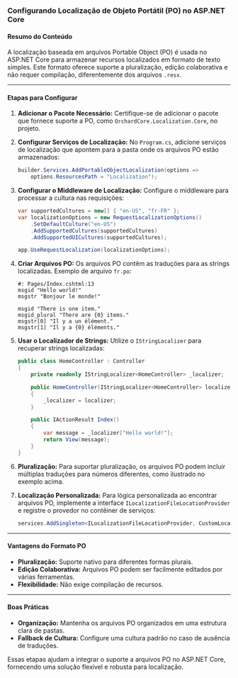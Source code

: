 ### Configurando Localização de Objeto Portátil (PO) no ASP.NET Core

#### Resumo do Conteúdo
A localização baseada em arquivos Portable Object (PO) é usada no ASP.NET Core para armazenar recursos localizados em formato de texto simples. Este formato oferece suporte a pluralização, edição colaborativa e não requer compilação, diferentemente dos arquivos `.resx`.

---

#### Etapas para Configurar

1. **Adicionar o Pacote Necessário:**
   Certifique-se de adicionar o pacote que fornece suporte a PO, como `OrchardCore.Localization.Core`, no projeto.

2. **Configurar Serviços de Localização:**
   No `Program.cs`, adicione serviços de localização que apontem para a pasta onde os arquivos PO estão armazenados:
   ```csharp
   builder.Services.AddPortableObjectLocalization(options => 
       options.ResourcesPath = "Localization");
   ```

3. **Configurar o Middleware de Localização:**
   Configure o middleware para processar a cultura nas requisições:
   ```csharp
   var supportedCultures = new[] { "en-US", "fr-FR" };
   var localizationOptions = new RequestLocalizationOptions()
       .SetDefaultCulture("en-US")
       .AddSupportedCultures(supportedCultures)
       .AddSupportedUICultures(supportedCultures);

   app.UseRequestLocalization(localizationOptions);
   ```

4. **Criar Arquivos PO:**
   Os arquivos PO contêm as traduções para as strings localizadas. Exemplo de arquivo `fr.po`:
   ```
   #: Pages/Index.cshtml:13
   msgid "Hello world!"
   msgstr "Bonjour le monde!"

   msgid "There is one item."
   msgid_plural "There are {0} items."
   msgstr[0] "Il y a un élément."
   msgstr[1] "Il y a {0} éléments."
   ```

5. **Usar o Localizador de Strings:**
   Utilize o `IStringLocalizer` para recuperar strings localizadas:
   ```csharp
   public class HomeController : Controller
   {
       private readonly IStringLocalizer<HomeController> _localizer;

       public HomeController(IStringLocalizer<HomeController> localizer)
       {
           _localizer = localizer;
       }

       public IActionResult Index()
       {
           var message = _localizer["Hello world!"];
           return View(message);
       }
   }
   ```

6. **Pluralização:**
   Para suportar pluralização, os arquivos PO podem incluir múltiplas traduções para números diferentes, como ilustrado no exemplo acima.

7. **Localização Personalizada:**
   Para lógica personalizada ao encontrar arquivos PO, implemente a interface `ILocalizationFileLocationProvider` e registre o provedor no contêiner de serviços:
   ```csharp
   services.AddSingleton<ILocalizationFileLocationProvider, CustomLocalizationFileLocationProvider>();
   ```

---

#### Vantagens do Formato PO
- **Pluralização:** Suporte nativo para diferentes formas plurais.
- **Edição Colaborativa:** Arquivos PO podem ser facilmente editados por várias ferramentas.
- **Flexibilidade:** Não exige compilação de recursos.

---

#### Boas Práticas
- **Organização:** Mantenha os arquivos PO organizados em uma estrutura clara de pastas.
- **Fallback de Cultura:** Configure uma cultura padrão no caso de ausência de traduções.

Essas etapas ajudam a integrar o suporte a arquivos PO no ASP.NET Core, fornecendo uma solução flexível e robusta para localização.